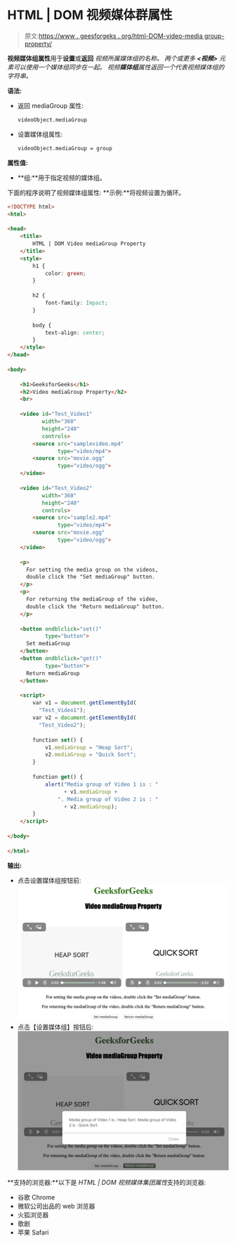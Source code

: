 # HTML | DOM 视频媒体群属性

> 原文:[https://www . geesforgeks . org/html-DOM-video-media group-property/](https://www.geeksforgeeks.org/html-dom-video-mediagroup-property/)

**视频媒体组属性**用于**设置**或**返回** *视频所属媒体组的名称。
两个或更多 **<视频>** 元素可以使用一个媒体组同步在一起。
视频**媒体组**属性返回一个代表视频媒体组的字符串。*

**语法:**

*   返回 mediaGroup 属性:

    ```html
    videoObject.mediaGroup
    ```

*   设置媒体组属性:

    ```html
    videoObject.mediaGroup = group
    ```

**属性值:**

*   **组:**用于指定视频的媒体组。

下面的程序说明了视频媒体组属性:
**示例:**将视频设置为循环。

```html
<!DOCTYPE html>
<html>

<head>
    <title>
        HTML | DOM Video mediaGroup Property
    </title>
    <style>
        h1 {
            color: green;
        }

        h2 {
            font-family: Impact;
        }

        body {
            text-align: center;
        }
    </style>
</head>

<body>

    <h1>GeeksforGeeks</h1>
    <h2>Video mediaGroup Property</h2>
    <br>

    <video id="Test_Video1" 
           width="360" 
           height="240" 
           controls>
        <source src="samplevideo.mp4" 
                type="video/mp4">
        <source src="movie.ogg" 
                type="video/ogg">
    </video>

    <video id="Test_Video2"
           width="360"
           height="240" 
           controls>
        <source src="sample2.mp4"
                type="video/mp4">
        <source src="movie.ogg" 
                type="video/ogg">
    </video>

    <p>
      For setting the media group on the videos,
      double click the "Set mediaGroup" button.
    </p>
    <p>
      For returning the mediaGroup of the video,
      double click the "Return mediaGroup" button.
    </p>

    <button ondblclick="set()" 
            type="button">
      Set mediaGroup
    </button>
    <button ondblclick="get()"
            type="button">
      Return mediaGroup
    </button>

    <script>
        var v1 = document.getElementById(
          "Test_Video1");
        var v2 = document.getElementById(
          "Test_Video2");

        function set() {
            v1.mediaGroup = "Heap Sort";
            v2.mediaGroup = "Quick Sort";
        }

        function get() {
            alert("Media group of Video 1 is : "
                  + v1.mediaGroup +
                ". Media group of Video 2 is : "
                  + v2.mediaGroup);
        }
    </script>

</body>

</html>
```

**输出:**

*   点击设置媒体组按钮前:
    ![](img/5f9a9224b6a4417220c8b932145f5da6.png)
*   点击【设置媒体组】按钮后:
    ![](img/4f245ac18e1fdf6b1131dcbab4d9c6f3.png)

**支持的浏览器:**以下是 *HTML | DOM 视频媒体集团属性*支持的浏览器:

*   谷歌 Chrome
*   微软公司出品的 web 浏览器
*   火狐浏览器
*   歌剧
*   苹果 Safari
